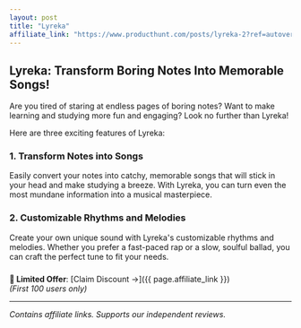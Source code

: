 ```yaml
---
layout: post
title: "Lyreka"
affiliate_link: "https://www.producthunt.com/posts/lyreka-2?ref=autoverse&utm_source=autoverse"
---
```


Lyreka: Transform Boring Notes Into Memorable Songs!
----------------------------------------------------

Are you tired of staring at endless pages of boring notes? Want to make learning and studying more fun and engaging? Look no further than Lyreka!

Here are three exciting features of Lyreka:

### 1. Transform Notes into Songs
Easily convert your notes into catchy, memorable songs that will stick in your head and make studying a breeze. With Lyreka, you can turn even the most mundane information into a musical masterpiece.

### 2. Customizable Rhythms and Melodies
Create your own unique sound with Lyreka's customizable rhythms and melodies. Whether you prefer a fast-paced rap or a slow, soulful ballad, you can craft the perfect tune to fit your needs.

###

**🚨 Limited Offer**: [Claim Discount →]({{ page.affiliate_link }})  
*(First 100 users only)*  

---

*Contains affiliate links. Supports our independent reviews.*

